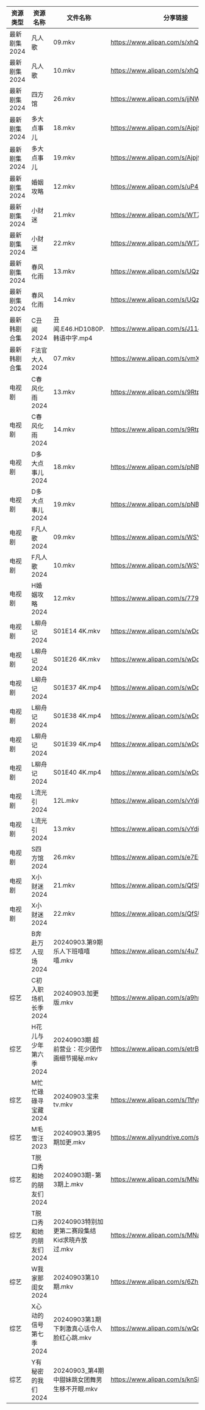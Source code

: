 | 资源类型     | 资源名称           | 文件名称                           | 分享链接                                      | 更新时间                |
| -------- | -------------- | ------------------------------ | ----------------------------------------- | ------------------- |
| 最新剧集2024 | 凡人歌            | 09.mkv                         | https://www.alipan.com/s/xhQQPwczV5b      | 2024-09-03 20:10:27 |
| 最新剧集2024 | 凡人歌            | 10.mkv                         | https://www.alipan.com/s/xhQQPwczV5b      | 2024-09-03 20:10:27 |
| 最新剧集2024 | 四方馆            | 26.mkv                         | https://www.alipan.com/s/jjNWr2hoDP7      | 2024-09-03 19:10:37 |
| 最新剧集2024 | 多大点事儿          | 18.mkv                         | https://www.alipan.com/s/Ajpj9rPsxuQ      | 2024-09-03 19:10:40 |
| 最新剧集2024 | 多大点事儿          | 19.mkv                         | https://www.alipan.com/s/Ajpj9rPsxuQ      | 2024-09-03 19:10:39 |
| 最新剧集2024 | 婚姻攻略           | 12.mkv                         | https://www.alipan.com/s/uP4AwdnsAg2      | 2024-09-03 19:10:42 |
| 最新剧集2024 | 小财迷            | 21.mkv                         | https://www.alipan.com/s/WT7GYCT6ddM      | 2024-09-03 14:10:33 |
| 最新剧集2024 | 小财迷            | 22.mkv                         | https://www.alipan.com/s/WT7GYCT6ddM      | 2024-09-03 14:10:33 |
| 最新剧集2024 | 春风化雨           | 13.mkv                         | https://www.alipan.com/s/UQzWYq7kGCM      | 2024-09-03 20:10:41 |
| 最新剧集2024 | 春风化雨           | 14.mkv                         | https://www.alipan.com/s/UQzWYq7kGCM      | 2024-09-03 20:10:41 |
| 最新韩剧合集   | C丑闻2024        | 丑闻.E46.HD1080P.韩语中字.mp4        | https://www.alipan.com/s/J114XwZcFVg      | 2024-09-03 16:09:30 |
| 最新韩剧合集   | F法官大人2024      | 07.mkv                         | https://www.alipan.com/s/vmXEwsv83mq      | 2024-09-03 00:05:46 |
| 电视剧      | C春风化雨2024      | 13.mkv                         | https://www.alipan.com/s/9RtpeHmcLWc      | 2024-09-03 20:05:21 |
| 电视剧      | C春风化雨2024      | 14.mkv                         | https://www.alipan.com/s/9RtpeHmcLWc      | 2024-09-03 20:05:21 |
| 电视剧      | D多大点事儿2024     | 18.mkv                         | https://www.alipan.com/s/pNBiwfKUf9a      | 2024-09-03 19:05:26 |
| 电视剧      | D多大点事儿2024     | 19.mkv                         | https://www.alipan.com/s/pNBiwfKUf9a      | 2024-09-03 19:05:25 |
| 电视剧      | F凡人歌2024       | 09.mkv                         | https://www.alipan.com/s/WSYnyhtpFQc      | 2024-09-03 20:05:34 |
| 电视剧      | F凡人歌2024       | 10.mkv                         | https://www.alipan.com/s/WSYnyhtpFQc      | 2024-09-03 20:05:34 |
| 电视剧      | H婚姻攻略2024      | 12.mkv                         | https://www.alipan.com/s/779CvFTjhiF      | 2024-09-03 19:05:57 |
| 电视剧      | L柳舟记2024       | S01E14 4K.mkv                  | https://www.alipan.com/s/wDdCknHUD6o      | 2024-09-03 00:06:18 |
| 电视剧      | L柳舟记2024       | S01E26 4K.mkv                  | https://www.alipan.com/s/wDdCknHUD6o      | 2024-09-03 00:06:17 |
| 电视剧      | L柳舟记2024       | S01E37 4K.mp4                  | https://www.alipan.com/s/wDdCknHUD6o      | 2024-09-03 00:06:17 |
| 电视剧      | L柳舟记2024       | S01E38 4K.mp4                  | https://www.alipan.com/s/wDdCknHUD6o      | 2024-09-03 00:06:16 |
| 电视剧      | L柳舟记2024       | S01E39 4K.mp4                  | https://www.alipan.com/s/wDdCknHUD6o      | 2024-09-03 00:06:16 |
| 电视剧      | L柳舟记2024       | S01E40 4K.mp4                  | https://www.alipan.com/s/wDdCknHUD6o      | 2024-09-03 00:06:16 |
| 电视剧      | L流光引2024       | 12L.mkv                        | https://www.alipan.com/s/vYdikVh5BuN      | 2024-09-03 19:06:20 |
| 电视剧      | L流光引2024       | 13.mkv                         | https://www.alipan.com/s/vYdikVh5BuN      | 2024-09-03 19:06:19 |
| 电视剧      | S四方馆2024       | 26.mkv                         | https://www.alipan.com/s/e7EuyRadZps      | 2024-09-03 19:06:49 |
| 电视剧      | X小财迷2024       | 21.mkv                         | https://www.alipan.com/s/QfSUm3N2tfB      | 2024-09-03 14:07:00 |
| 电视剧      | X小财迷2024       | 22.mkv                         | https://www.alipan.com/s/QfSUm3N2tfB      | 2024-09-03 14:06:59 |
| 综艺       | B奔赴万人现场2024    | 20240903.第9期乐人下班嘻嘻嘻.mkv        | https://www.alipan.com/s/4u7m3VMcqux      | 2024-09-03 14:07:27 |
| 综艺       | C初入职场机长季2024   | 20240903.加更版.mkv               | https://www.alipan.com/s/a9hmC3o2B18      | 2024-09-03 14:07:30 |
| 综艺       | H花儿与少年第六季2024  | 20240903期 超前营业：花少团作画细节揭秘.mkv   | https://www.alipan.com/s/etrBePtYsJ7      | 2024-09-03 14:07:48 |
| 综艺       | M忙忙碌碌寻宝藏2024   | 20240903.宝来tv.mkv              | https://www.alipan.com/s/TtfyudAgS8v      | 2024-09-03 14:08:06 |
| 综艺       | M毛雪汪2023       | 20240903.第95期加更.mkv            | https://www.aliyundrive.com/s/asPqfgPRqAg | 2024-09-03 14:08:10 |
| 综艺       | T脱口秀和她的朋友们2024 | 20240903期-第3期上.mkv             | https://www.alipan.com/s/MNa2s9FkJzL      | 2024-09-03 20:09:12 |
| 综艺       | T脱口秀和她的朋友们2024 | 20240903特别加更第二赛段集结Kid求晓卉放过.mkv | https://www.alipan.com/s/MNa2s9FkJzL      | 2024-09-03 19:09:08 |
| 综艺       | W我家那闺女2024     | 20240903第10期.mkv               | https://www.alipan.com/s/6Zh3yAep1kC      | 2024-09-03 14:09:15 |
| 综艺       | X心动的信号第七季2024  | 20240903第1期下刺激真心话令人脸红心跳.mkv    | https://www.alipan.com/s/wQqfQxMS8Sx      | 2024-09-03 19:09:31 |
| 综艺       | Y有秘密的我们2024    | 20240903_第4期中甜妹跳女团舞男生移不开眼.mkv  | https://www.alipan.com/s/knSE43DBBa6      | 2024-09-03 14:09:30 |
